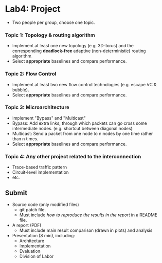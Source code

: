 # Lab4: Project
- Two people per group, choose one topic.


### Topic 1: Topology & routing algorithm
- Implement at least one new topology (e.g. 3D-torus) and the corresponding **deadlock-free** adaptive (non-deterministic) routing algorithm.
- Select **appropriate** baselines and compare performance.

### Topic 2: Flow Control
- Implement at least two new flow control technologies (e.g. escape VC & bubble).
- Select **appropriate** baselines and compare performance.

### Topic 3: Microarchitecture
- Implement "Bypass" and "Multicast"
- Bypass: Add extra links, through which packets can go cross some intermediate nodes. (e.g. shortcut between diagonal nodes)
- Multicast: Send a packet from one node to n nodes by one time rather than n times.
- Select **appropriate** baselines and compare performance.

### Topic 4: Any other project related to the interconnection
- Trace-based traffic pattern
- Circuit-level implementation
- etc.

## Submit
- Source code (only modified files)
  - git patch file.
  - Must include *how to reproduce the results in the report* in a README file.
- A report (PDF)
  - Must include main result comparison (drawn in plots) and analysis
- Presentation (8 min), including:
  - Architecture
  - Implementation
  - Evaluation
  - Division of Labor
